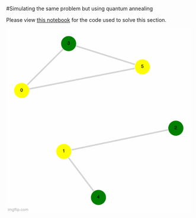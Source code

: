#Simulating the same problem but using quantum annealing

Please view [this notebook](./Task%202.ipynb) for the code used to solve this section. 


<img src="./task2_top5.gif" style="margin-bottom:25px"> 
